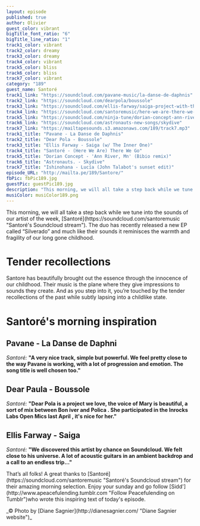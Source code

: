 ```yaml
---
layout: episode
published: true
author: Olivier
guest_color: vibrant
bigTitle_font_ratio: "6"
bigTitle_line_ratio: "1"
track1_color: vibrant
track2_color: dreamy
track3_color: dreamy
track4_color: vibrant
track5_color: bliss
track6_color: bliss
track7_color: vibrant
category: "189"
guest_name: Santoré
track1_link: "https://soundcloud.com/pavane-music/la-danse-de-daphnis"
track2_link: "https://soundcloud.com/dearpola/boussole"
track3_link: "https://soundcloud.com/ellis-farway/saiga-project-with-the-inner-one"
track4_link: "https://soundcloud.com/santoremusic/here-we-are-there-we-go"
track5_link: "https://soundcloud.com/ninja-tune/dorian-concept-ann-river-bibio-remix"
track6_link: "https://soundcloud.com/astronauts-new-songs/skydive"
track7_link: "https://mailtapesounds.s3.amazonaws.com/189/track7.mp3"
track1_title: "Pavane - La Danse de Daphnis"
track2_title: "Dear Pola - Boussole"
track3_title: "Ellis Farway - Saiga (w/ The Inner One)"
track4_title: "Santoré - (Here We Are) There We Go"
track5_title: "Dorian Concept - 'Ann River, Mn' (Bibio remix)"
track6_title: "Astronauts. - Skydive"
track7_title: "Ishinohana - Lucía (John Talabot's sunset edit)"
episode_URL: "http://mailta.pe/189/Santore/"
fbPic: fbPic189.jpg
guestPic: guestPic189.jpg
description: "This morning, we will all take a step back while we tune into the sounds of our artist of the week, Santore. The duo has recently released a new EP called “Silverado” and much like his sounds it reminisces the warmth and fragility of our long gone childhood. "
musiColor: musiColor189.png
---
```





<p id="introduction">This morning, we will all take a step back while we tune into the sounds of our artist of the week, [Santoré](https://soundcloud.com/santoremusic "Santoré's Soundcloud stream"). The duo has recently released a new EP called “Silverado” and much like their sounds it reminisces the warmth and fragility of our long gone childhood.</p>

# Tender recollections

Santore has beautifully brought out the essence through the innocence of our childhood. Their music is the plane where they give impressions to sounds they create. And as you step into it, you’re touched by the tender recollections of the past while subtly lapsing into a childlike state.

# Santoré's morning inspiration

## Pavane - La Danse de Daphni
_Santoré:_ **"**A very nice track, simple but powerful. We feel pretty close to the way Pavane is working, with a lot of progression and emotion. The song title is well chosen too.**"**

## Dear Paula - Boussole
_Santoré:_ **"**Dear Pola is a project we love, the voice of Mary is beautiful, a sort of mix between Bon iver and Polica . She participated in the Inrocks Labs Open Mics last April , it's nice for her.**"**

## Ellis Farway - Saiga
_Santoré:_ **"**We discovered this artist by chance on Soundcloud. We felt close to his universe. A lot of acoustic guitars in an ambient backdrop and a call to an endless trip...**"**


 
<p id="outroduction">
That’s all folks! A great thanks to [Santoré](https://soundcloud.com/santoremusic "Santoré's Soundcloud stream") for their amazing morning selection. Enjoy your sunday and go follow [Sidd'](http://www.apeacefulending.tumblr.com "Follow Peacefulending on Tumblr")who wrote this inspiring text of today's episode.</p>

<p id="outroduction"></p>

<p>
_© Photo by [Diane Sagnier](http://dianesagnier.com/ "Diane Sagnier website")_
</p>
